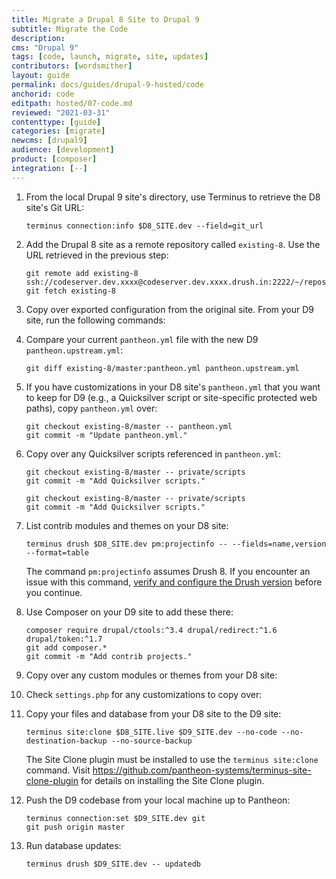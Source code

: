 ```yaml
---
title: Migrate a Drupal 8 Site to Drupal 9
subtitle: Migrate the Code
description: 
cms: "Drupal 9"
tags: [code, launch, migrate, site, updates]
contributors: [wordsmither]
layout: guide
permalink: docs/guides/drupal-9-hosted/code
anchorid: code
editpath: hosted/07-code.md
reviewed: "2021-03-31"
contenttype: [guide]
categories: [migrate]
newcms: [drupal9]
audience: [development]
product: [composer]
integration: [--]
---
```


1. From the local Drupal 9 site's directory, use Terminus to retrieve the D8 site's Git URL:

    ```bash{promptUser: user}
    terminus connection:info $D8_SITE.dev --field=git_url
    ```

1. Add the Drupal 8 site as a remote repository called `existing-8`. Use the URL retrieved in the previous step:

    ```bash{promptUser: user}
    git remote add existing-8 ssh://codeserver.dev.xxxx@codeserver.dev.xxxx.drush.in:2222/~/repository.git
    git fetch existing-8
    ```

1. Copy over exported configuration from the original site. From your D9 site, run the following commands:

     <Partial file="drupal-9/copy-exported-config.md" />

1. Compare your current `pantheon.yml` file with the new D9 `pantheon.upstream.yml`:

    ```bash{promptUser: user}
    git diff existing-8/master:pantheon.yml pantheon.upstream.yml
    ```

1. If you have customizations in your D8 site's `pantheon.yml` that you want to keep for D9 (e.g., a Quicksilver script or site-specific protected web paths), copy `pantheon.yml` over:

    ```bash{promptUser: user}
    git checkout existing-8/master -- pantheon.yml
    git commit -m "Update pantheon.yml."
    ```

1. Copy over any Quicksilver scripts referenced in `pantheon.yml`:

    <TabList>

    <Tab title="With Nested Docroot" id="code-docroot" active={true}>

      ```bash{promptUser: user}
      git checkout existing-8/master -- private/scripts
      git commit -m "Add Quicksilver scripts."
      ```

    </Tab>

    <Tab title="Without Nested Docroot" id="code-nodocroot">

      ```bash{promptUser: user}
      git checkout existing-8/master -- private/scripts
      git commit -m "Add Quicksilver scripts."
      ```

    </Tab>

    </TabList>

1. List contrib modules and themes on your D8 site:

    ```bash{promptUser: user}
    terminus drush $D8_SITE.dev pm:projectinfo -- --fields=name,version --format=table
    ```

    The command `pm:projectinfo` assumes Drush 8. If you encounter an issue with this command, [verify and configure the Drush version](/guides/drush/drush-versions) before you continue.

1. Use Composer on your D9 site to add these there:

    ```bash{promptUser: user}
    composer require drupal/ctools:^3.4 drupal/redirect:^1.6 drupal/token:^1.7
    git add composer.*
    git commit -m "Add contrib projects."
    ```

1. Copy over any custom modules or themes from your D8 site:

     <Partial file="drupal-9/custom-modules-themes-no-docroot.md" />

1. Check `settings.php` for any customizations to copy over:

     <Partial file="drupal-9/custom-settings-no-docroot.md" />

1. Copy your files and database from your D8 site to the D9 site:

    ```bash{promptUser: user}
    terminus site:clone $D8_SITE.live $D9_SITE.dev --no-code --no-destination-backup --no-source-backup
    ```
    <Alert type="info" title="Note">
    
     The Site Clone plugin must be installed to use the `terminus site:clone` command. Visit <https://github.com/pantheon-systems/terminus-site-clone-plugin> for details on installing the Site Clone plugin.
     
    </Alert>
  
1. Push the D9 codebase from your local machine up to Pantheon:

    ```bash{promptUser: user}
    terminus connection:set $D9_SITE.dev git
    git push origin master
   ```

1. Run database updates:

    ```bash{promptUser: user}
    terminus drush $D9_SITE.dev -- updatedb
    ```
